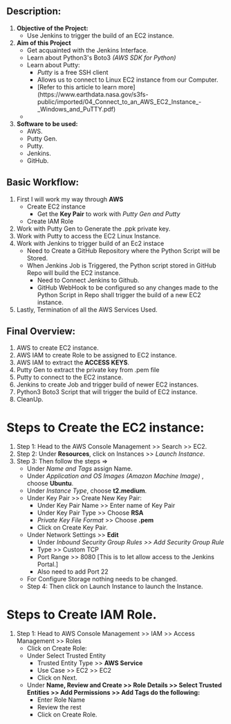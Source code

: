 ## Description:  
<ol> 
  <li><b>Objective of the Project:</b>
    <ul>
      <li>Use Jenkins to trigger the build of an EC2 instance.</li>
    </ul>
  </li>
  <li><b>Aim of this Project</b>
    <ul>
      <li>Get acquainted with the Jenkins Interface.</li>
      <li>Learn about Python3's Boto3 <i>(AWS SDK for Python)</i></li>  
      <li>Learn about Putty:
        <ul>
          <li><i>Putty</i> is a free SSH client</li>
          <li>Allows us to connect to Linux EC2 instance from our Computer.</li>
          <li>[Refer to this article to learn more](https://www.earthdata.nasa.gov/s3fs-public/imported/04_Connect_to_an_AWS_EC2_Instance_-_Windows_and_PuTTY.pdf)</li>
        </ul>
      </li>
      <li></li>
    </ul>
  </li>
  <li><b>Software to be used: </b>
    <ul>
      <li>AWS.</li>
      <li>Putty Gen.</li>
      <li>Putty.</li>
      <li>Jenkins.</li>
      <li>GitHub.</li>
    </ul>
  </li>
</ol>  

## Basic Workflow:  
<ol>
  <li>First I will work my way through <b>AWS</b>
    <ul>
      <li>Create EC2 instance
        <ul>
          <li>Get the <b>Key Pair</b> to work with <i>Putty Gen and Putty</i></li>
        </ul>
      </li>
      <li>Create IAM Role </li>
    </ul>
  </li>
  <li>Work with Putty Gen to Generate the .ppk private key.</li>
  <li>Work with Putty to access the EC2 Linux Instance.</li>
  <li>Work with Jenkins to trigger build of an Ec2 instace
    <ul>
      <li>Need to Create a GitHub Repository where the Python Script will be Stored.</li>
      <li>When Jenkins Job is Triggered, the Python script stored in GitHub Repo will build the EC2 instance.
        <ul>
          <li>Need to Connect Jenkins to Github.</li>
          <li>GitHub WebHook to be configured so any changes made to the Python Script in Repo shall trigger the build of a new EC2 instance.</li>
        </ul>
      </li>
    </ul>
  </li>
  <li>Lastly, Termination of all the AWS Services Used.</li>
</ol>  

## Final Overview: 
<ol>
  <li>AWS to create EC2 instance.</li>
  <li>AWS IAM to create Role to be assigned to EC2 instance.</li>
  <li>AWS IAM to extract the <b>ACCESS KEYS</b>.</li>
  <li>Putty Gen to extract the private key from .pem file</li>
  <li>Putty to connect to the EC2 instance.</li>
  <li>Jenkins to create Job and trigger build of newer EC2 instances.</li>
  <li>Python3 Boto3 Script that will trigger the build of EC2 instance.</li>
  <li>CleanUp.</li>
</ol>  


# Steps to Create the EC2 instance: 
<ol>
  <li>Step 1: Head to the AWS Console Management >> Search >> EC2.</li>
  <li>Step 2: Under <b>Resources</b>, click on Instances >> <i>Launch Instance</i>.</li>
  <li>Step 3: Then follow the steps => 
    <ul>
      <li>Under <i>Name and Tags</i> assign Name.</li>
      <li>Under <i>Application and OS Images (Amazon Machine Image) </i>, choose <b>Ubuntu</b>.</li>
      <li>Under <i>Instance Type</i>, choose <b>t2.medium</b>.</li>
      <li>Under Key Pair >> Create New Key Pair: 
        <ul>
          <li>Under Key Pair Name >> Enter name of Key Pair</li>
          <li>Under Key Pair Type >> Choose <b>RSA</b></li>
          <li><i>Private Key File Format</i> >> Choose <b>.pem</b></li>
          <li>Click on Create Key Pair.
        </ul>
      </li>
      <li>Under Network Settings >> <b>Edit</b>
        <ul>
          <li>Under <i>Inbound Security Group Rules >> Add Security Group Rule</i>
          <li>Type >> Custom TCP</li>
          <li>Port Range >> 8080 [This is to let allow access to the Jenkins Portal.]</li>
          <li>Also need to add Port 22</li>
        </ul>
      </li>
      <li>For Configure Storage nothing needs to be changed.</li>
      <li>Step 4: Then click on Launch Instance to launch the Instance.</li>
    </ul>
  </li>
</ol>  

# Steps to Create IAM Role. 
<ol>
  <li>Step 1: Head to AWS Console Management >> IAM >> Access Management >> Roles
    <ul>
      <li>Click on Create Role: </li>
      <li>Under Select Trusted Entity
        <ul>
          <li>Trusted Entity Type >> <b>AWS Service</b></li>
          <li>Use Case >> EC2  >> EC2</li>
          <li>Click on Next.</li>
        </ul>
      </li>
      <li>Under <b>Name, Review and Create >> Role Details >> Select Trusted Entities >> Add Permissions >> Add Tags do the following: </b>
        <ul>
          <li>Enter Role Name</li>
          <li>Review the rest</li>
          <li>Click on Create Role.</li>
        </ul>
      </li>
    </ul>
  </li>
</ol>
